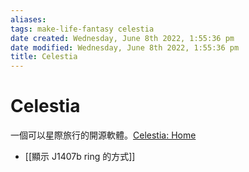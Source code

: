 ```yaml
---
aliases: 
tags: make-life-fantasy celestia
date created: Wednesday, June 8th 2022, 1:55:36 pm
date modified: Wednesday, June 8th 2022, 1:55:36 pm
title: Celestia
---
```


# Celestia

一個可以星際旅行的開源軟體。[Celestia: Home](https://celestia.space/)

- [[顯示 J1407b ring 的方式]]